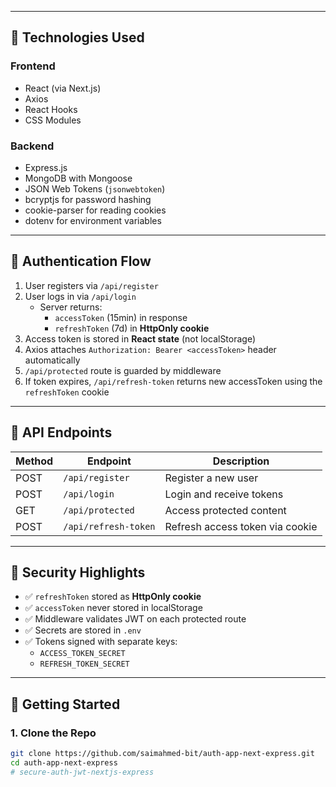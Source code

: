 ﻿
---

## 🔧 Technologies Used

### Frontend
- React (via Next.js)
- Axios
- React Hooks
- CSS Modules

### Backend
- Express.js
- MongoDB with Mongoose
- JSON Web Tokens (`jsonwebtoken`)
- bcryptjs for password hashing
- cookie-parser for reading cookies
- dotenv for environment variables

---

## 🔑 Authentication Flow

1. User registers via `/api/register`
2. User logs in via `/api/login`
   - Server returns:
     - `accessToken` (15min) in response
     - `refreshToken` (7d) in **HttpOnly cookie**
3. Access token is stored in **React state** (not localStorage)
4. Axios attaches `Authorization: Bearer <accessToken>` header automatically
5. `/api/protected` route is guarded by middleware
6. If token expires, `/api/refresh-token` returns new accessToken using the `refreshToken` cookie

---

## 🧪 API Endpoints

| Method | Endpoint               | Description                   |
|--------|------------------------|-------------------------------|
| POST   | `/api/register`        | Register a new user           |
| POST   | `/api/login`           | Login and receive tokens      |
| GET    | `/api/protected`       | Access protected content      |
| POST   | `/api/refresh-token`   | Refresh access token via cookie |

---

## 🔐 Security Highlights

- ✅ `refreshToken` stored as **HttpOnly cookie**
- ✅ `accessToken` never stored in localStorage
- ✅ Middleware validates JWT on each protected route
- ✅ Secrets are stored in `.env`
- ✅ Tokens signed with separate keys:
  - `ACCESS_TOKEN_SECRET`
  - `REFRESH_TOKEN_SECRET`

---

## 🚀 Getting Started

### 1. Clone the Repo
```bash
git clone https://github.com/saimahmed-bit/auth-app-next-express.git
cd auth-app-next-express
# secure-auth-jwt-nextjs-express
